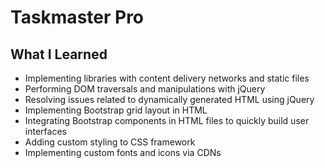 # Taskmaster Pro

## What I Learned
* Implementing libraries with content delivery networks and static files
* Performing DOM traversals and manipulations with jQuery
* Resolving issues related to dynamically generated HTML using jQuery
* Implementing Bootstrap grid layout in HTML
* Integrating Bootstrap components in HTML files to quickly build user interfaces
* Adding custom styling to CSS framework
* Implementing custom fonts and icons via CDNs
